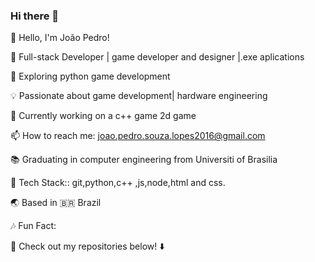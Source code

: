 ### Hi there 👋
👋 Hello, I'm João Pedro!

🚀 Full-stack Developer | game developer and designer |.exe aplications

🌱 Exploring python game development

💡 Passionate about game development| hardware engineering

🔭 Currently working on a c++ game 2d game

📫 How to reach me: joao.pedro.souza.lopes2016@gmail.com

📚 Graduating in computer engineering from Universiti of Brasilia

🔧 Tech Stack:: git,python,c++ ,js,node,html and css.

🌏 Based in 🇧🇷 Brazil

🎶 Fun Fact: 

📌 Check out my repositories below! ⬇️

